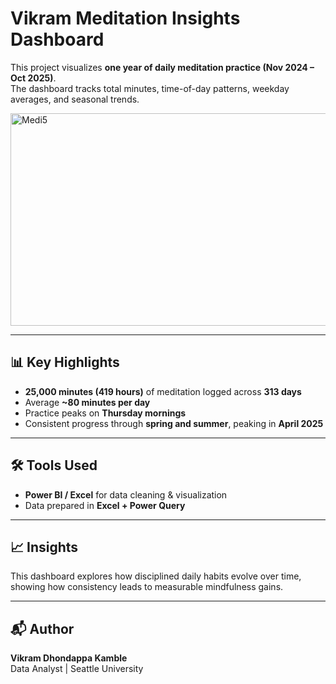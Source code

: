 # Vikram Meditation Insights Dashboard

This project visualizes **one year of daily meditation practice (Nov 2024 – Oct 2025)**.  
The dashboard tracks total minutes, time-of-day patterns, weekday averages, and seasonal trends.


<img width="637" height="340" alt="Medi5" src="https://github.com/user-attachments/assets/fdde105c-7ed6-402c-ab7c-400c68fca8b9" />


---

## 📊 Key Highlights
- **25,000 minutes (419 hours)** of meditation logged across **313 days**
- Average **~80 minutes per day**
- Practice peaks on **Thursday mornings**
- Consistent progress through **spring and summer**, peaking in **April 2025**

---

## 🛠️ Tools Used
- **Power BI / Excel** for data cleaning & visualization  
- Data prepared in **Excel + Power Query**

---

## 📈 Insights
This dashboard explores how disciplined daily habits evolve over time, showing how consistency leads to measurable mindfulness gains.

---

## 📬 Author
**Vikram Dhondappa Kamble**  
Data Analyst | Seattle University  

